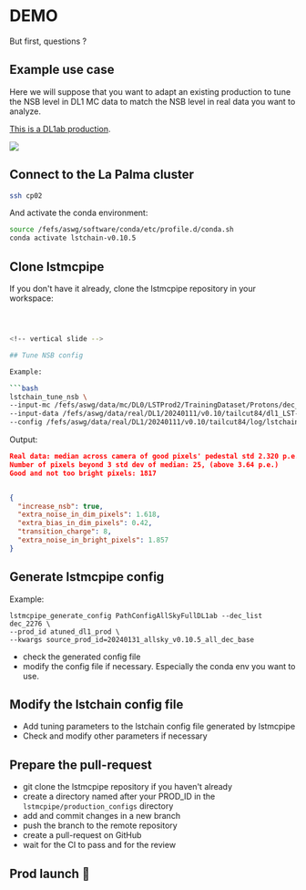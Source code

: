 # DEMO

But first, questions ?


<!-- vertical slide -->


## Example use case

Here we will suppose that you want to adapt an existing production to tune the NSB level in DL1 MC data to match the NSB level in real data you want to analyze.

[This is a DL1ab production](https://cta-observatory.github.io/lstmcpipe/pipeline.html#dl1ab).

[![](https://mermaid.ink/img/pako:eNpFkMFugzAQRH_F8qmVEpRw5NBDRW6hrcgxjpBhl2DJ2JFZlFSIf-8CCfXFq5m3o9UMsvKAMpG19feq0YHEMVdOOcGv68tr0LdGHB6mI-Ou4if_ThcPTMCKjHczPyn57pzvLmK7_RDpcb9o6OAVxhp7GkB8nT6fULlaJXsUtHGTk721fJTt3p9h8YoV4TzlBNT2IqIoYhvsHmw8DLYjvt-4goWCPH_xOC6LmfgH55Ej56R4SVJObmSLodUGuIph2lKSGmxRyYRHwFr3lpRUbmS0v4EmPIAhH2RSa9vhRuqe_OnXVTKh0OMLSo3mCtuVwnkpWzqfqx__ADyYeAs?type=png)](https://mermaid.live/edit#pako:eNpFkMFugzAQRH_F8qmVEpRw5NBDRW6hrcgxjpBhl2DJ2JFZlFSIf-8CCfXFq5m3o9UMsvKAMpG19feq0YHEMVdOOcGv68tr0LdGHB6mI-Ou4if_ThcPTMCKjHczPyn57pzvLmK7_RDpcb9o6OAVxhp7GkB8nT6fULlaJXsUtHGTk721fJTt3p9h8YoV4TzlBNT2IqIoYhvsHmw8DLYjvt-4goWCPH_xOC6LmfgH55Ej56R4SVJObmSLodUGuIph2lKSGmxRyYRHwFr3lpRUbmS0v4EmPIAhH2RSa9vhRuqe_OnXVTKh0OMLSo3mCtuVwnkpWzqfqx__ADyYeAs)



<!-- vertical slide -->

## Connect to the La Palma cluster

```bash
ssh cp02
```

And activate the conda environment:

```bash
source /fefs/aswg/software/conda/etc/profile.d/conda.sh
conda activate lstchain-v0.10.5
```


<!-- vertical slide -->

## Clone lstmcpipe

If you don't have it already, clone the lstmcpipe repository in your workspace:

```bash



<!-- vertical slide -->

## Tune NSB config

Example:

```bash
lstchain_tune_nsb \
--input-mc /fefs/aswg/data/mc/DL0/LSTProd2/TrainingDataset/Protons/dec_2276/sim_telarray/node_theta_23.161_az_99.261_/output_v1.4/simtel_corsika_theta_23.161_az_99.261_run1.simtel.gz \
--input-data /fefs/aswg/data/real/DL1/20240111/v0.10/tailcut84/dl1_LST-1.Run16335.0148.h5 \
--config /fefs/aswg/data/real/DL1/20240111/v0.10/tailcut84/log/lstchain_standard_v0.10_no_heuristic_ff.json
```

Output:

```json
Real data: median across camera of good pixels' pedestal std 2.320 p.e.
Number of pixels beyond 3 std dev of median: 25, (above 3.64 p.e.)
Good and not too bright pixels: 1817


{
  "increase_nsb": true,
  "extra_noise_in_dim_pixels": 1.618,
  "extra_bias_in_dim_pixels": 0.42,
  "transition_charge": 8,
  "extra_noise_in_bright_pixels": 1.857
}
```

<!-- vertical slide -->

## Generate lstmcpipe config

Example:

```
lstmcpipe_generate_config PathConfigAllSkyFullDL1ab --dec_list dec_2276 \
--prod_id atuned_dl1_prod \
--kwargs source_prod_id=20240131_allsky_v0.10.5_all_dec_base
```

- check the generated config file
- modify the config file if necessary. Especially the conda env you want to use.

<!-- vertical slide -->


## Modify the lstchain config file

- Add tuning parameters to the lstchain config file generated by lstmcpipe
- Check and modify other parameters if necessary


<!-- vertical slide -->

## Prepare the pull-request

- git clone the lstmcpipe repository if you haven't already
- create a directory named after your PROD_ID in the `lstmcpipe/production_configs` directory
- add and commit changes in a new branch
- push the branch to the remote repository
- create a pull-request on GitHub
- wait for the CI to pass and for the review

<!-- vertical slide -->

## Prod launch 🚀